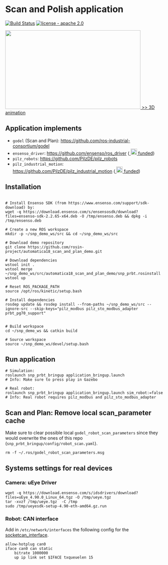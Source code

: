 # Scan and Polish application
[![Build Status](https://travis-ci.com/rosin-project/automatica18_scan_and_plan_demo.svg?branch=master)](https://travis-ci.com/rosin-project/automatica18_scan_and_plan_demo)
[![license - apache 2.0](https://img.shields.io/:license-Apache%202.0-yellowgreen.svg)](https://opensource.org/licenses/Apache-2.0)

<a href="https://ipa-jfh.github.io/urdf-animation/application_scan_and_plan/result/">
    <img src="https://user-images.githubusercontent.com/17281534/46005937-aafba700-c0b6-11e8-9d8f-0148392488f1.gif" width="430" height="250">
    >> 3D animation
</a>

## Application implements
- `godel` (Scan and Plan): https://github.com/ros-industrial-consortium/godel
- `ensenso_driver`: https://github.com/ensenso/ros_driver (<a href="http://rosin-project.eu/ftps">
  <img src="http://rosin-project.eu/wp-content/uploads/rosin_ack_logo_wide.png" 
       alt="rosin_logo" height="20" >
</a> [funded](http://rosin-project.eu/ftps))
- `pilz_robots`: https://github.com/PilzDE/pilz_robots
- `pilz_industrial_motion`: https://github.com/PilzDE/pilz_industrial_motion (<a href="http://rosin-project.eu/ftps">
  <img src="http://rosin-project.eu/wp-content/uploads/rosin_ack_logo_wide.png" 
       alt="rosin_logo" height="20" >
</a> [funded](http://rosin-project.eu/ftps))

## Installation

```shell

# Install Ensenso SDK (from https://www.ensenso.com/support/sdk-download) by:
wget -q https://download.ensenso.com/s/ensensosdk/download?files=ensenso-sdk-2.2.65-x64.deb -O /tmp/ensenso.deb && dpkg -i /tmp/ensenso.deb

# Create a new ROS workspace
mkdir -p ~/snp_demo_ws/src && cd ~/snp_demo_ws/src

# Download demo repository
git clone https://github.com/rosin-project/automatica18_scan_and_plan_demo.git

# Download dependencies
wstool init .
wstool merge ~/snp_demo_ws/src/automatica18_scan_and_plan_demo/snp_prbt.rosinstall
wstool up

# Reset ROS_PACKAGE_PATH
source /opt/ros/kinetic/setup.bash

# Install dependencies 
rosdep update && rosdep install --from-paths ~/snp_demo_ws/src --ignore-src --skip-keys="pilz_modbus pilz_sto_modbus_adapter prbt_pg70_support"


# Build workspace
cd ~/snp_demo_ws && catkin build 

# Source workspace
source ~/snp_demo_ws/devel/setup.bash

```


## Run application

```shell
# Simulation:
roslaunch snp_prbt_bringup application_bringup.launch
# Info: Make sure to press play in Gazebo

# Real robot:
roslaunch snp_prbt_bringup application_bringup.launch sim_robot:=false
# Info: Real robot requires pilz_modbus and pilz_sto_modbus_adapter

```

## Scan and Plan: Remove local scan_parameter cache
Make sure to clear possible local `godel_robot_scan_parameters` since they would overwrite the ones of this repo (`snp_prbt_bringup/config/robot_scan.yaml`).

```shell
rm -f ~/.ros/godel_robot_scan_parameters.msg
```

## Systems settings for real devices

### Camera: uEye Driver
```
wget -q https://download.ensenso.com/s/idsdrivers/download?files=uEye_4.90.0_Linux_64.tgz -O /tmp/ueye.tgz
tar -xvzf /tmp/ueye.tgz  -C /tmp
sudo /tmp/ueyesdk-setup-4.90-eth-amd64.gz.run
```

### Robot: CAN interface
Add in `/etc/network/interfaces` the following config for the [socketcan_interface]( http://wiki.ros.org/socketcan_interface).

```
allow-hotplug can0
iface can0 can static
    bitrate 1000000
    up ip link set $IFACE txqueuelen 15
```



